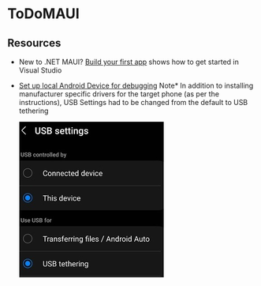 # ToDoMAUI

## Resources
- New to .NET MAUI? [Build your first app](https://learn.microsoft.com/en-us/dotnet/maui/get-started/first-app?tabs=vswin&pivots=devices-android) 
shows how to get started in Visual Studio
- [Set up local Android Device for debugging](https://learn.microsoft.com/en-us/dotnet/maui/android/device/setup)
  Note* In addition to installing manufacturer specific drivers for the target phone (as per the instructions), USB Settings had to be changed from the default
  to USB tethering
  
  ![USB Tethering Image](images/UsbSettingsScreenshot.jpg)
